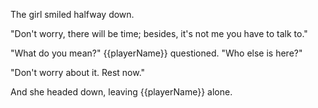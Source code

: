 The girl smiled halfway down.

"Don't worry, there will be time; besides, it's not me you have to talk to."

"What do you mean?" {{playerName}} questioned. "Who else is here?"

"Don't worry about it. Rest now."

And she headed down, leaving {{playerName}} alone.
